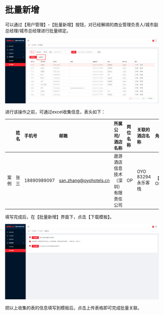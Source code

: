 # 批量新增

可以通过【用户管理】-【批量新增】按钮，对已经解绑的商业管理负责人/城市副总经理/城市总经理进行批量绑定。

![](../../../../.gitbook/assets/image%20%28193%29.png)

进行该操作之前，可通过excel收集信息，表头如下：

|  | 姓名 | 手机号 | 邮箱 | 所属公司/酒店名称 | 岗位名称 | 关联的酒店名称 | 角色名称 |
| :--- | :--- | :--- | :--- | :--- | :--- | :--- | :--- |
| 案例 | 张三 | 18890989097 | san.zhang@oyohotels.cn | 遨游酒店信息技术（深圳）有限责任公司 | OP | OYO 83294 永乐客栈 | 【OYO】OP |

填写完成后，在【批量新增】界面下，点击【下载模板】。

![](../../../../.gitbook/assets/image%20%28381%29.png)

把以上收集的表的信息填写到模板后，点击上传表格即可完成批量关联。

